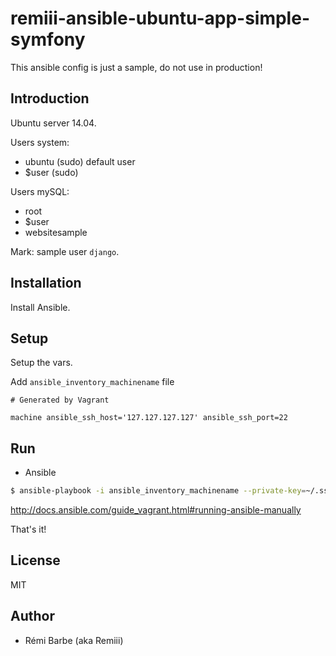 # remiii-ansible-ubuntu-app-simple-symfony

This ansible config is just a sample, do not use in production!

## Introduction

Ubuntu server 14.04.

Users system:
- ubuntu (sudo) default user
- $user (sudo)

Users mySQL:
- root
- $user
- websitesample

Mark: sample user `django`.

## Installation

Install Ansible.

## Setup

Setup the vars.

Add `ansible_inventory_machinename` file

```
# Generated by Vagrant

machine ansible_ssh_host='127.127.127.127' ansible_ssh_port=22
```

## Run

* Ansible

```sh
$ ansible-playbook -i ansible_inventory_machinename --private-key=~/.ssh/myFuckingPrivateKey.pem -u ubuntu ~/git/remiii-ansible-ubuntu-app-simple-symfony/myConfig.yml
```

http://docs.ansible.com/guide_vagrant.html#running-ansible-manually

That's it!

## License

MIT

## Author

* Rémi Barbe (aka Remiii)


